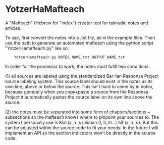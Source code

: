 # YotzerHaMafteach
A "Mafteach" (Hebrew for "index") creator tool for talmudic notes and articles.

To use, first convert the notes into a .txt file, as in the example files. Then use the path to generate an automated mafteach using the python script "YotzerHamafteach.py" like so:

        YotzerHamafteach.py NOTES_NAME.txt OUTPUT_NAME.txt

In order for the processor to work, the notes must fufill two conditions:

(1) all sources are labeled using the standardized Bar Ilan Responsa Project source labeling system. This source label should exist in the notes as its own line, above or below the source. This isn't hard to come by in notes, because generally when you copy+paste a source from the Responsa Project it automatically pastes the source label on its own line above the source.

(2) the notes must be seperated into some form of chapters/sections + subsections so the mafteach knows where to pinpoint your sources to. The system I personally use is Klal (א, ב, ג) Siman (I, II, III...) Sif (א, ב, ג). But this can be adjusted within the source code to fit your needs. In the future I will implement an API so the section indicators won't be directly in the source code. 
